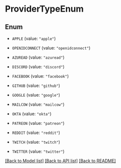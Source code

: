 # ProviderTypeEnum

## Enum


* `APPLE` (value: `"apple"`)

* `OPENIDCONNECT` (value: `"openidconnect"`)

* `AZUREAD` (value: `"azuread"`)

* `DISCORD` (value: `"discord"`)

* `FACEBOOK` (value: `"facebook"`)

* `GITHUB` (value: `"github"`)

* `GOOGLE` (value: `"google"`)

* `MAILCOW` (value: `"mailcow"`)

* `OKTA` (value: `"okta"`)

* `PATREON` (value: `"patreon"`)

* `REDDIT` (value: `"reddit"`)

* `TWITCH` (value: `"twitch"`)

* `TWITTER` (value: `"twitter"`)


[[Back to Model list]](../README.md#documentation-for-models) [[Back to API list]](../README.md#documentation-for-api-endpoints) [[Back to README]](../README.md)


